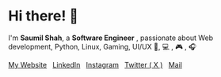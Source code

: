# Hi there! 👋

I'm **Saumil Shah**, a **Software Engineer** , passionate about Web development, Python, Linux, Gaming, UI/UX 📱, 💻 , 🎮 , 🎧
<!-- from **India** <img src="https://upload.wikimedia.org/wikipedia/en/4/41/Flag_of_India.svg" width="18" /> .<br> -->

<p aligin="left">
  <a href="https://saumil8200.github.io/portfolio/" target="_blank">My Website</a> &nbsp;
  <a href="https://in.linkedin.com/in/saumil8200" target="_blank">LinkedIn</a> &nbsp;
  <a href="https://instagram.com/saumil8200" target="_blank">Instagram</a> &nbsp;
  <a href="https://twitter.com/saumil8200" target="_blank">Twitter ( X )</a> &nbsp;
  <a href="mailto:saumil8200@gmail.com" target="_blank">Mail</a> &nbsp;
  <!-- <a href="https://twitter.com/saumil8200" target="_blank">
    <img src="https://saumil8200.github.io/portfolio/assets/icons/TwitterX.png" width="5%">
  </a> &nbsp; -->
</p>



<!--
**Saumil8200/saumil8200** is a ✨ _special_ ✨ repository because its `README.md` (this file) appears on your GitHub profile.

Here are some ideas to get you started:

- 🔭 I’m currently working on ...
- 🌱 I’m currently learning ...
- 👯 I’m looking to collaborate on ...
- 🤔 I’m looking for help with ...
- 💬 Ask me about ...
- 📫 How to reach me: ...
- 😄 Pronouns: ...
- ⚡ Fun fact: ...
-->
